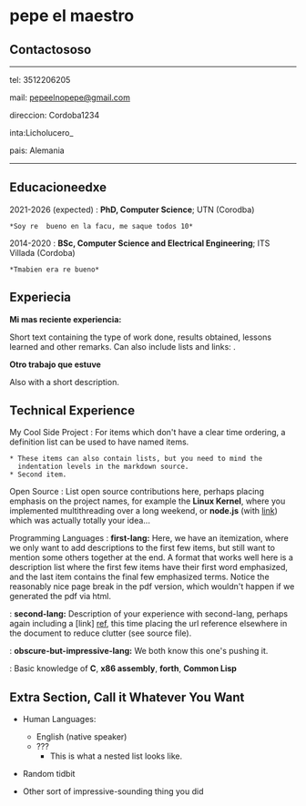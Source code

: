 pepe el maestro
============

Contactososo
---------

-------------------     ----------------------------
tel:
3512206205

mail:
pepeelnopepe@gmail.com

direccion: Cordoba1234

inta:Licholucero_

pais: Alemania
-------------------     ----------------------------

Educacioneedxe
---------

2021-2026 (expected)
:   **PhD, Computer Science**; UTN (Corodba)

    *Soy re  bueno en la facu, me saque todos 10*

2014-2020
:   **BSc, Computer Science and Electrical Engineering**; ITS Villada (Cordoba)

    *Tmabien era re bueno*

Experiecia
----------

**Mi mas reciente experiencia:**

Short text containing the type of work done, results obtained,
lessons learned and other remarks. Can also include lists and
links:
.

**Otro trabajo que estuve**

Also with a short description.

Technical Experience
--------------------

My Cool Side Project
:   For items which don't have a clear time ordering, a definition
    list can be used to have named items.

    * These items can also contain lists, but you need to mind the
      indentation levels in the markdown source.
    * Second item.

Open Source
:   List open source contributions here, perhaps placing emphasis on
    the project names, for example the **Linux Kernel**, where you
    implemented multithreading over a long weekend, or **node.js**
    (with [link](http://nodejs.org)) which was actually totally
    your idea...

Programming Languages
:   **first-lang:** Here, we have an itemization, where we only want
    to add descriptions to the first few items, but still want to
    mention some others together at the end. A format that works well
    here is a description list where the first few items have their
    first word emphasized, and the last item contains the final few
    emphasized terms. Notice the reasonably nice page break in the pdf
    version, which wouldn't happen if we generated the pdf via html.

:   **second-lang:** Description of your experience with second-lang,
    perhaps again including a [link] [ref], this time placing the url
    reference elsewhere in the document to reduce clutter (see source
    file).

:   **obscure-but-impressive-lang:** We both know this one's pushing
    it.

:   Basic knowledge of **C**, **x86 assembly**, **forth**, **Common Lisp**

[ref]: https://github.com/githubuser/superlongprojectname

Extra Section, Call it Whatever You Want
----------------------------------------

* Human Languages:

  * English (native speaker)
  * ???
    * This is what a nested list looks like.

* Random tidbit

* Other sort of impressive-sounding thing you did
